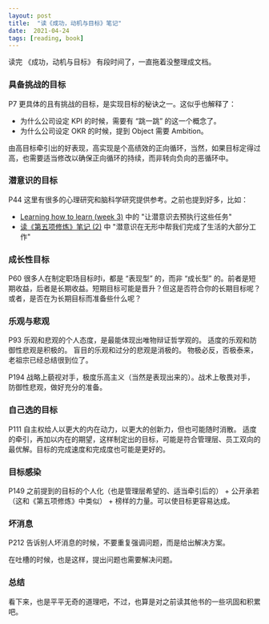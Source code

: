 ```yaml
---
layout: post
title:  "读《成功，动机与目标》笔记"
date:  2021-04-24
tags: [reading, book]
---
```


  读完 《成功，动机与目标》 有段时间了，一直拖着没整理成文档。


### 具备挑战的目标

P7 更具体的且有挑战的目标，是实现目标的秘诀之一。这似乎也解释了：
* 为什么公司设定 KPI 的时候，需要有 “跳一跳” 的这一个概念了。
* 为什么公司设定 OKR 的时候，提到 Object 需要 Ambition。

由高目标牵引出的好表现，高实现是个高绩效的正向循环，当然，如果目标定得过高，也需要适当修改以确保正向循环的持续，而非转向负向的恶循环中。

### 潜意识的目标

P44 这里有很多的心理研究和脑科学研究提供参考。之前也提到好多，比如：
* [Learning how to learn (week 3)](https://zhoukekestar.github.io/notes/2017/08/05/learning-how-to-learn-3.html) 中的 "让潜意识去预执行这些任务"
* [读《第五项修炼》笔记 (2)](https://zhoukekestar.github.io/notes/2020/10/13/the-fifth-descipline-2.html) 中 "潜意识在无形中帮我们完成了生活的大部分工作"

### 成长性目标

P60 很多人在制定职场目标时i，都是 “表现型” 的，而非 “成长型” 的。前者是短期收益，后者是长期收益。短期目标可能是晋升？但这是否符合你的长期目标呢？或者，是否在为长期目标而准备些什么呢？

### 乐观与悲观

P93 乐观和悲观的个人态度，是最能体现出唯物辩证哲学观的。
适度的乐观和防御性悲观是积极的。
盲目的乐观和过分的悲观是消极的。
物极必反，否极泰来，老祖宗已经总结很到位了。

P194 战略上藐视对手，极度乐高主义（当然是表现出来的）。战术上敬畏对手，防御性悲观，做好充分的准备。

### 自己选的目标

P111 自主权给人以更大的内在动力，以更大的创新力，但也可能随时消散。
适度的牵引，再加以内在的期望，这样制定出的目标，可能是符合管理层、员工双向的最优解。目标的完成速度和完成度也可能是更好的。


### 目标感染

P149 之前提到的目标的个人化（也是管理层希望的、适当牵引后的） + 公开承若（这和《第五项修炼》中类似） + 榜样的力量。可以使目标更容易达成。


### 坏消息

P212 告诉别人坏消息的时候，不要重复强调问题，而是给出解决方案。

在吐槽的时候，也是这样，提出问题也需要解决问题。

### 总结

看下来，也是平平无奇的道理吧，不过，也算是对之前读其他书的一些巩固和积累吧。
